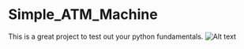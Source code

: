 # Simple_ATM_Machine
This is a great project to test out your python fundamentals.
![Alt text](/relative/path/to/img.jpg?raw=true "Optional Title")
